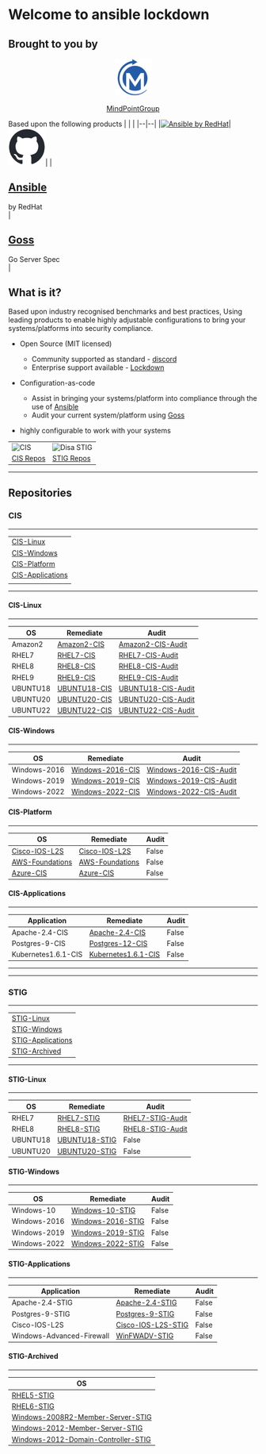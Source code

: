 # Welcome to ansible lockdown

## Brought to you by

<center>
<img src="images/mindpoint_logo.png" width="75" height="75" alt="MindPointGroup"/>

[MindPointGroup]

</center>

Based upon the following products
| | |
|--|--|
|[<img src="https://ansible.com/hubfs/Images/Red-Hat-Ansible_OG_1200x630.png" width="100" height="100" alt="Ansible by RedHat" />](https://www.ansible.com)|[<img src="images/github-mark.png" width="75" height="75" alt="Github hosted goss" />](http://goss.rocks)|
|<h2>[Ansible]</h2>by RedHat <br>|<h2>[Goss]</h2>Go Server Spec<br>|

## What is it?

Based upon industry recognised benchmarks and best practices, Using leading products to enable highly adjustable configurations to bring your systems/platforms into security compliance.

- Open Source (MIT licensed)
  - Community supported as standard - [discord]
  - Enterprise support available - [Lockdown]
- Configuration-as-code
  - Assist in bringing your systems/platform into compliance through the use of [Ansible]
  - Audit your current system/platform using [Goss]

- highly configurable to work with your systems

|||
|--|--|
|<img src="https://www.cisecurity.org/-/media/project/cisecurity/cisecurity/data/media/img/cis-logo.png?h=86&iar=0&w=300&rev=cab111cd442d438e9a25aad90b81bcfe&hash=864E27F8A942D9677949C871231E0E2F" alt="CIS" />|<img src="https://www.eiutah.com/wp-content/uploads/2015/10/DISA-1024x1024.png" width="100" height="100" alt="Disa STIG" />|
|[CIS Repos](#cis)|[STIG Repos](#stig)|
---

## Repositories

### CIS

---

||
|---|
|[CIS-Linux](#cis-linux)|
|[CIS-Windows](#cis-windows)|
|[CIS-Platform](#cis-platform)|
|[CIS-Applications](#cis-applications)|
||

---

#### CIS-Linux

---

|OS|Remediate|Audit|
|--|--|--|
|Amazon2|[Amazon2-CIS]|[Amazon2-CIS-Audit]|
|RHEL7|[RHEL7-CIS]|[RHEL7-CIS-Audit]|
|RHEL8|[RHEL8-CIS]|[RHEL8-CIS-Audit]|
|RHEL9|[RHEL9-CIS]|[RHEL9-CIS-Audit]|
|UBUNTU18|[UBUNTU18-CIS]|[UBUNTU18-CIS-Audit]|
|UBUNTU20|[UBUNTU20-CIS]|[UBUNTU20-CIS-Audit]|
|UBUNTU22|[UBUNTU22-CIS]|[UBUNTU22-CIS-Audit]|

#### CIS-Windows

---

|OS|Remediate|Audit|
|--|--|--|
|Windows-2016|[Windows-2016-CIS]|[Windows-2016-CIS-Audit]|
|Windows-2019|[Windows-2019-CIS]|[Windows-2019-CIS-Audit]|
|Windows-2022|[Windows-2022-CIS]|[Windows-2022-CIS-Audit]|

#### CIS-Platform

---

|OS|Remediate|Audit|
|--|--|--|
|[Cisco-IOS-L2S]|[Cisco-IOS-L2S]|False|
|[AWS-Foundations]|[AWS-Foundations]|False|
|[Azure-CIS]|[Azure-CIS]|False|

#### CIS-Applications

---

|Application|Remediate|Audit|
|--|--|--|
|Apache-2.4-CIS|[Apache-2.4-CIS]|False|
|Postgres-9-CIS|[Postgres-12-CIS]|False|
|Kubernetes1.6.1-CIS|[Kubernetes1.6.1-CIS]|False|

---
---

### STIG

---

||
|---|
|[STIG-Linux](#stig-linux)|
|[STIG-Windows](#stig-windows)|
|[STIG-Applications](#stig-applications)|[STIG](#stig-application)|
|[STIG-Archived](#stig-archived)|

---

#### STIG-Linux

---

|OS|Remediate|Audit|
|--|--|--|
|RHEL7|[RHEL7-STIG]|[RHEL7-STIG-Audit]|
|RHEL8|[RHEL8-STIG]|[RHEL8-STIG-Audit]|
|UBUNTU18|[UBUNTU18-STIG]|False|
|UBUNTU20|[UBUNTU20-STIG]|False|

#### STIG-Windows

---

|OS|Remediate|Audit|
|--|--|--|
|Windows-10|[Windows-10-STIG]|False|
|Windows-2016|[Windows-2016-STIG]|False|
|Windows-2019|[Windows-2019-STIG]|False|
|Windows-2022|[Windows-2022-STIG]|False|

#### STIG-Applications

---

|Application|Remediate|Audit|
|--|--|--|
|Apache-2.4-STIG|[Apache-2.4-STIG]|False|
|Postgres-9-STIG|[Postgres-9-STIG]|False|
|Cisco-IOS-L2S|[Cisco-IOS-L2S-STIG]|False|
|Windows-Advanced-Firewall|[WinFWADV-STIG]|False|

#### STIG-Archived

---

|OS|
|--|
|[RHEL5-STIG]|
|[RHEL6-STIG]|
|[Windows-2008R2-Member-Server-STIG]|
|[Windows-2012-Member-Server-STIG]|
|[Windows-2012-Domain-Controller-STIG]|

<!---
Following entries used for consistent links across the document
--->
[ansible]: https://www.ansible.com
[CIS - Centre for Internet Security]: https://www.cisecurity.org
[DISA STIG]: https://public.cyber.mil/stigs
[GOSS]: https://goss.rocks
[MindPointGroup]: https://mindpointgroup.com
[Discord]: https://discord.io/ansible-lockdown
[Lockdown]: https://lockdownenterprise.com

<!---
CIS Repo links
--->

[Amazon2-CIS]: https://github.com/ansible-lockdown/AMAZON2-CIS
[Amazon2-CIS-Audit]: https://github.com/ansible-lockdown/AMAZON2-CIS-Audit
[RHEL7-CIS]: https://github.com/ansible-lockdown/RHEL7-CIS
[RHEL7-CIS-Audit]: https://github.com/ansible-lockdown/RHEL7-CIS-Audit
[RHEL8-CIS]: https://github.com/ansible-lockdown/RHEL8-CIS
[RHEL8-CIS-Audit]: https://github.com/ansible-lockdown/RHEL8-CIS-Audit
[RHEL9-CIS]: https://github.com/ansible-lockdown/RHEL9-CIS
[RHEL9-CIS-Audit]: https://github.com/ansible-lockdown/RHEL9-CIS-Audit
[UBUNTU18-CIS]: https://github.com/ansible-lockdown/UBUNTU18-CIS
[UBUNTU18-CIS-Audit]: https://github.com/ansible-lockdown/UBUNTU18-CIS-Audit
[UBUNTU20-CIS]: https://github.com/ansible-lockdown/UBUNTU20-CIS
[UBUNTU20-CIS-Audit]: https://github.com/ansible-lockdown/UBUNTU20-CIS-Audit
[UBUNTU22-CIS]: https://github.com/ansible-lockdown/UBUNTU20-CIS
[UBUNTU22-CIS-Audit]: https://github.com/ansible-lockdown/UBUNTU20-CIS-Audit

[Windows-2016-CIS]: https://github.com/ansible-lockdown/Windows-2016-CIS
[Windows-2016-CIS-Audit]: https://github.com/ansible-lockdown/Windows-2016-CIS-Audit
[Windows-2019-CIS]: https://github.com/ansible-lockdown/Windows-2019-CIS
[Windows-2019-CIS-Audit]: https://github.com/ansible-lockdown/Windows-2019-CIS-Audit
[Windows-2022-CIS]: https://github.com/ansible-lockdown/Windows-2022-CIS
[Windows-2022-CIS-Audit]: https://github.com/ansible-lockdown/Windows-2022-CIS-Audit

[Cisco-IOS-L2S]: https://github.com/ansible-lockdown/CISCO-IOS-L2S-STIG
[AWS-Foundations]: https://github.com/ansible-lockdown/AWS-FOUNDATIONS-CIS
[Azure-CIS]: https://github.com/ansible-lockdown/AZURE-CIS

[Apache-2.4-CIS]: https://github.com/ansible-lockdown/APACHE-2.4-CIS
[Postgres-12-CIS]: https://github.com/ansible-lockdown/POSTGRES-12-CIS
[Kubernetes1.6.1-CIS]: https://github.com/ansible-lockdown/Kubernetes1.6.1-CIS

<!---
STIG Repo links
--->

[RHEL7-STIG]: https://github.com/ansible-lockdown/RHEL7-STIG
[RHEL7-STIG-Audit]: https://github.com/ansible-lockdown/RHEL7-STIG-Audit
[RHEL8-STIG]: https://github.com/ansible-lockdown/RHEL8-STIG
[RHEL8-STIG-Audit]: https://github.com/ansible-lockdown/RHEL8-STIG-Audit
[UBUNTU18-STIG]: https://github.com/ansible-lockdown/UBUNTU18-STIG
[UBUNTU18-STIG-Audit]: https://github.com/ansible-lockdown/UBUNTU18-STIG-Audit
[UBUNTU20-STIG]: https://github.com/ansible-lockdown/UBUNTU18-STIG

[Windows-10-STIG]: https://github.com/ansible-lockdown/Windows-10-STIG
[Windows-2016-STIG]: https://github.com/ansible-lockdown/Windows-2016-STIG
[Windows-2019-STIG]: https://github.com/ansible-lockdown/Windows-2019-STIG
[Windows-2022-STIG]: https://github.com/ansible-lockdown/Windows-2022-STIG

[Apache-2.4-STIG]: https://github.com/ansible-lockdown/APACHE-2.4-STIG
[Postgres-9-STIG]: https://github.com/ansible-lockdown/POSTGRES-9-STIG
[Cisco-IOS-L2S-STIG]: https://github.com/ansible-lockdown/CISCO-IOS-L2S-STIG
[WinFWADV-STIG]: https://github.com/ansible-lockdown/WinFWADV-STIG

[RHEL5-STIG]: https://github.com/ansible-lockdown/RHEL5-STIG
[RHEL6-STIG]: https://github.com/ansible-lockdown/RHEL6-STIG
[Windows-2008R2-Member-Server-STIG]: https://github.com/ansible-lockdown/Windows-2008R2-Member-Server-STIG
[Windows-2012-Member-Server-STIG]: https://github.com/ansible-lockdown/Windows-2012-Member-Server-STIG
[Windows-2012-Domain-Controller-STIG]: https://github.com/ansible-lockdown/Windows-2012-Domain-Controller-STIG
